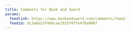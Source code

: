 ```yaml
---
title: Comments for Book and Sword
params:
  feedlink: https://www.bookandsword.com/comments/feed/
  feedid: dc3a6a23f468cae2915f4ffe470a906f
---
```

